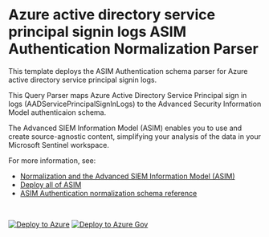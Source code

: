 # Azure active directory service principal signin logs ASIM Authentication Normalization Parser

This template deploys the ASIM Authentication schema parser for Azure active directory service principal signin logs.

This Query Parser maps Azure Active Directory Service Principal sign in logs (AADServicePrincipalSignInLogs) to the Advanced Security Information Model authenticaion schema.


The Advanced SIEM Information Model (ASIM) enables you to use and create source-agnostic content, simplifying your analysis of the data in your Microsoft Sentinel workspace.

For more information, see:

- [Normalization and the Advanced SIEM Information Model (ASIM)](https://aka.ms/AboutASIM)
- [Deploy all of ASIM](https://aka.ms/DeployASIM)
- [ASIM Authentication normalization schema reference](https://aka.ms/ASimAuthenticationDoc)

<br>

[![Deploy to Azure](https://aka.ms/deploytoazurebutton)](https://portal.azure.com/#create/Microsoft.Template/uri/https%3A%2F%2Fraw.githubusercontent.com%2FAzure%2FAzure-Sentinel%2Fyf%2Frearrangement%2FParsers%2FASimAuthentication%2FARM%2FASimAuthenticationAADServicePrincipalSignInLogs%2FASimAuthenticationAADServicePrincipalSignInLogs.json) [![Deploy to Azure Gov](https://aka.ms/deploytoazuregovbutton)](https://portal.azure.us/#create/Microsoft.Template/uri/https%3A%2F%2Fraw.githubusercontent.com%2FAzure%2FAzure-Sentinel%2Fyf%2Frearrangement%2FParsers%2FASimAuthentication%2FARM%2FASimAuthenticationAADServicePrincipalSignInLogs%2FASimAuthenticationAADServicePrincipalSignInLogs.json)
